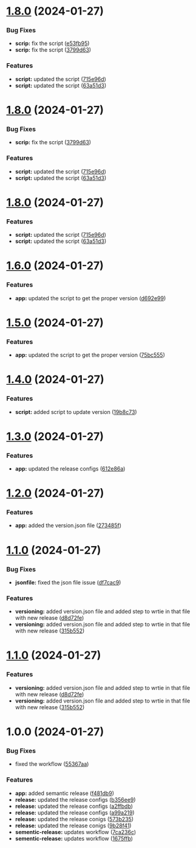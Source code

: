# [1.8.0](https://github.com/pratham348/semantic-release-demo/compare/v1.7.0...v1.8.0) (2024-01-27)


### Bug Fixes

* **scrip:** fix the script ([e53fb95](https://github.com/pratham348/semantic-release-demo/commit/e53fb954b0738dddd6f8e4e19d7d101c57067c3f))
* **scrip:** fix the script ([3799d63](https://github.com/pratham348/semantic-release-demo/commit/3799d6315a4c24c403f793099fbd326c4d338c06))


### Features

* **script:** updated the script ([715e96d](https://github.com/pratham348/semantic-release-demo/commit/715e96d5770977d6034b6dea73a9abed136e675d))
* **script:** updated the script ([63a51d3](https://github.com/pratham348/semantic-release-demo/commit/63a51d331e2cc4a3d2397358ffeed19765fd661c))

# [1.8.0](https://github.com/pratham348/semantic-release-demo/compare/v1.7.0...v1.8.0) (2024-01-27)


### Bug Fixes

* **scrip:** fix the script ([3799d63](https://github.com/pratham348/semantic-release-demo/commit/3799d6315a4c24c403f793099fbd326c4d338c06))


### Features

* **script:** updated the script ([715e96d](https://github.com/pratham348/semantic-release-demo/commit/715e96d5770977d6034b6dea73a9abed136e675d))
* **script:** updated the script ([63a51d3](https://github.com/pratham348/semantic-release-demo/commit/63a51d331e2cc4a3d2397358ffeed19765fd661c))

# [1.8.0](https://github.com/pratham348/semantic-release-demo/compare/v1.7.0...v1.8.0) (2024-01-27)


### Features

* **script:** updated the script ([715e96d](https://github.com/pratham348/semantic-release-demo/commit/715e96d5770977d6034b6dea73a9abed136e675d))
* **script:** updated the script ([63a51d3](https://github.com/pratham348/semantic-release-demo/commit/63a51d331e2cc4a3d2397358ffeed19765fd661c))

# [1.6.0](https://github.com/pratham348/semantic-release-demo/compare/v1.5.0...v1.6.0) (2024-01-27)


### Features

* **app:** updated the script to get the proper version ([d692e99](https://github.com/pratham348/semantic-release-demo/commit/d692e99170342839f92549b083100682b4a200ab))

# [1.5.0](https://github.com/pratham348/semantic-release-demo/compare/v1.4.0...v1.5.0) (2024-01-27)


### Features

* **app:** updated the script to get the proper version ([75bc555](https://github.com/pratham348/semantic-release-demo/commit/75bc555567fc614eba1c7c921a83cabcbfa063d1))

# [1.4.0](https://github.com/pratham348/semantic-release-demo/compare/v1.3.0...v1.4.0) (2024-01-27)


### Features

* **script:** added script to update version ([19b8c73](https://github.com/pratham348/semantic-release-demo/commit/19b8c73a415529864dfc152b23e4784a49a128ad))

# [1.3.0](https://github.com/pratham348/semantic-release-demo/compare/v1.2.0...v1.3.0) (2024-01-27)


### Features

* **app:** updated the release configs ([612e86a](https://github.com/pratham348/semantic-release-demo/commit/612e86a28e4e9dd643a77d6531d6090e108833e3))

# [1.2.0](https://github.com/pratham348/semantic-release-demo/compare/v1.1.0...v1.2.0) (2024-01-27)


### Features

* **app:** added the version.json file ([273485f](https://github.com/pratham348/semantic-release-demo/commit/273485fe29c6b055318cd845a8c0dfc10104086e))

# [1.1.0](https://github.com/pratham348/semantic-release-demo/compare/v1.0.0...v1.1.0) (2024-01-27)


### Bug Fixes

* **jsonfile:** fixed the json file issue ([df7cac9](https://github.com/pratham348/semantic-release-demo/commit/df7cac944344d13f8b99367fd1468e57c3f331c8))


### Features

* **versioning:** added version.json file and added step to wrtie in that file with new release ([d8d72fe](https://github.com/pratham348/semantic-release-demo/commit/d8d72fe9d074b57e6e465a82ae11c29c76874e72))
* **versioning:** added version.json file and added step to wrtie in that file with new release ([315b552](https://github.com/pratham348/semantic-release-demo/commit/315b552f6124ecc05316eb71d738c1905eceb68a))

# [1.1.0](https://github.com/pratham348/semantic-release-demo/compare/v1.0.0...v1.1.0) (2024-01-27)


### Features

* **versioning:** added version.json file and added step to wrtie in that file with new release ([d8d72fe](https://github.com/pratham348/semantic-release-demo/commit/d8d72fe9d074b57e6e465a82ae11c29c76874e72))
* **versioning:** added version.json file and added step to wrtie in that file with new release ([315b552](https://github.com/pratham348/semantic-release-demo/commit/315b552f6124ecc05316eb71d738c1905eceb68a))

# 1.0.0 (2024-01-27)


### Bug Fixes

* fixed the workflow ([55367aa](https://github.com/pratham348/semantic-release-demo/commit/55367aa52e5d57ef3e57e6c2d45f0c2fb6afbf04))


### Features

* **app:** added semantic release ([f481db9](https://github.com/pratham348/semantic-release-demo/commit/f481db9909d58aa4f1bd7312909045b873d3fde6))
* **release:** updated the release configs ([b356ee9](https://github.com/pratham348/semantic-release-demo/commit/b356ee9c23ab84aaaefa41efb737edbfd9cce2c3))
* **release:** updated the release configs ([a2ffbdb](https://github.com/pratham348/semantic-release-demo/commit/a2ffbdbcfec3ab1ac6b00c10c00ff2dfd14cdfd2))
* **release:** updated the release configs ([a99a219](https://github.com/pratham348/semantic-release-demo/commit/a99a2192a2096ba53681b5b274e5dd07319a38b3))
* **release:** updated the release conigs ([573b235](https://github.com/pratham348/semantic-release-demo/commit/573b235017593fcf6cf8c034d36a56d508300660))
* **release:** updated the release conigs ([9b28f41](https://github.com/pratham348/semantic-release-demo/commit/9b28f416490dcb87be1d4c9eaf7a4aa92aa0fc3e))
* **sementic-release:** updates workflow ([7ca236c](https://github.com/pratham348/semantic-release-demo/commit/7ca236cd8a286722de3071bb5fa88f52bf8a5a42))
* **sementic-release:** updates workflow ([1675ffb](https://github.com/pratham348/semantic-release-demo/commit/1675ffb092419e7c393cceacd073c20b20d7164f))
